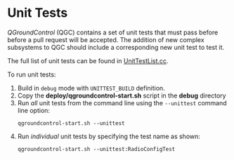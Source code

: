 # Unit Tests

*QGroundControl* (QGC) contains a set of unit tests that must pass before before a pull request will be accepted. The addition of new complex subsystems to QGC should include a corresponding new unit test to test it.

The full list of unit tests can be found in [UnitTestList.cc](https://github.com/mavlink/qgroundcontrol/blob/master/src/qgcunittest/UnitTestList.cc).

To run unit tests:
1. Build in `debug` mode with `UNITTEST_BUILD` definition. 
1. Copy the **deploy/qgroundcontrol-start.sh** script in the **debug** directory
1. Run *all* unit tests from the command line using the `--unittest` command line option:
   ```
   qgroundcontrol-start.sh --unittest
   ```
1. Run *individual* unit tests by specifying the test name as shown:
   ```
   qgroundcontrol-start.sh --unittest:RadioConfigTest
   ```
